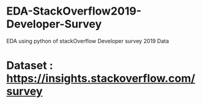 # EDA-StackOverflow2019-Developer-Survey
EDA using python of stackOverflow Developer survey 2019 Data

# Dataset : https://insights.stackoverflow.com/survey
